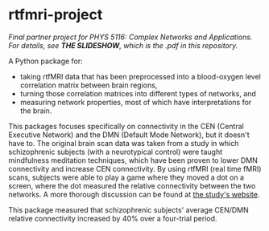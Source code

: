 # rtfmri-project

_Final partner project for PHYS 5116: Complex Networks and Applications. For details, see __THE SLIDESHOW__, which is the .pdf in this repository._

A Python package for: 
- taking rtfMRI data that has been preprocessed into a blood-oxygen level correlation matrix between brain regions,
- turning those correlation matrices into different types of networks, and
- measuring network properties, most of which have interpretations for the brain.

This packages focuses specifically on connectivity in the CEN (Central Executive Network) and the DMN (Default Mode Network), but it doesn't have to. The original brain scan data was taken from a study in which schizophrenic subjects (with a neurotypical control) were taught mindfulness meditation techniques, which have been proven to lower DMN connectivity and increase CEN connectivity. By using rtfMRI (real time fMRI) scans, subjects were able to play a game where they moved a dot on a screen, where the dot measured the relative connectivity between the two networks. A more thorough discussion can be found at [the study's website](https://cos.northeastern.edu/whitfield-gabrieli/projects/real-time-fmri-neurofeedback/).

This package measured that schizophrenic subjects' average CEN/DMN relative connectivity increased by 40% over a four-trial period.
